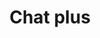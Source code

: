 ---
title: Chat plus
tags: ["chat", "plus", "add", "create", "insert"]
icon: chat-plus
svg: '<svg xmlns="http://www.w3.org/2000/svg" width="24" height="24" fill="none" viewBox="0 0 24 24" stroke-width="1.5" stroke-linecap="round" stroke-linejoin="round" stroke="currentColor"><path d="M21 12a9 9 0 0 1-9 9H3v-9a9 9 0 0 1 18 0ZM9.5 12h5M12 9.5v5"/></svg>'
---
